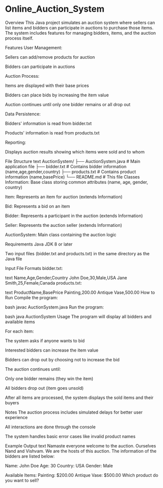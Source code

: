 # Online_Auction_System
Overview
This Java project simulates an auction system where sellers can list items and bidders can participate in auctions to purchase those items. The system includes features for managing bidders, items, and the auction process itself.

Features
User Management:

Sellers can add/remove products for auction

Bidders can participate in auctions

Auction Process:

Items are displayed with their base prices

Bidders can place bids by increasing the item value

Auction continues until only one bidder remains or all drop out

Data Persistence:

Bidders' information is read from bidder.txt

Products' information is read from products.txt

Reporting:

Displays auction results showing which items were sold and to whom

File Structure
text
AuctionSystem/
├── AuctionSystem.java        # Main application file
├── bidder.txt               # Contains bidder information (name,age,gender,country)
├── products.txt             # Contains product information (name,basePrice)
└── README.md                # This file
Classes
Information: Base class storing common attributes (name, age, gender, country)

Item: Represents an item for auction (extends Information)

Bid: Represents a bid on an item

Bidder: Represents a participant in the auction (extends Information)

Seller: Represents the auction seller (extends Information)

AuctionSystem: Main class containing the auction logic

Requirements
Java JDK 8 or later

Two input files (bidder.txt and products.txt) in the same directory as the Java file

Input File Formats
bidder.txt:

text
Name,Age,Gender,Country
John Doe,30,Male,USA
Jane Smith,25,Female,Canada
products.txt:

text
ProductName,BasePrice
Painting,200.00
Antique Vase,500.00
How to Run
Compile the program:

bash
javac AuctionSystem.java
Run the program:

bash
java AuctionSystem
Usage
The program will display all bidders and available items

For each item:

The system asks if anyone wants to bid

Interested bidders can increase the item value

Bidders can drop out by choosing not to increase the bid

The auction continues until:

Only one bidder remains (they win the item)

All bidders drop out (item goes unsold)

After all items are processed, the system displays the sold items and their buyers

Notes
The auction process includes simulated delays for better user experience

All interactions are done through the console

The system handles basic error cases like invalid product names

Example Output
text
Namaste everyone welcome to the auction.
Ourselves Nand and Vishvam. We are the hosts of this auction.
The information of the bidders are listed below:

Name: John Doe
Age: 30
Country: USA
Gender: Male

Available Items:
Painting: $200.00
Antique Vase: $500.00
Which product do you want to sell?

